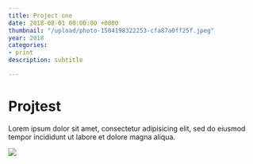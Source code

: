 ```yaml
---
title: Project one
date: 2018-08-01 00:00:00 +0000
thumbnail: "/upload/photo-1504198322253-cfa87a0ff25f.jpeg"
year: 2018
categories:
- print
description: subtitle

---
```

# Projtest

Lorem ipsum dolor sit amet, consectetur adipisicing elit, sed do eiusmod tempor incididunt ut labore et dolore magna aliqua.

![](/upload/photo-1490013616775-3ca8865fb129.jpeg)